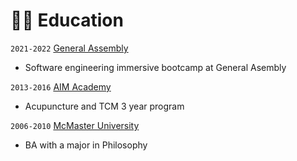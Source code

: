# 👨‍🎓 Education

`2021-2022` [General Assembly](https://generalassemb.ly/)
- Software engineering immersive bootcamp at General Asembly

`2013-2016` [AIM Academy](https://aim-academy.ca/)
- Acupuncture and TCM 3 year program

`2006-2010` [McMaster University](https://www.mcmaster.ca/)
- BA with a major in Philosophy
